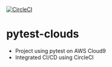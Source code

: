 [![CircleCI](https://dl.circleci.com/status-badge/img/circleci/3t5xovW1TMxDT9P4mfDj9D/d20884fb-b118-417d-bf52-6dfb62fe892d/tree/main.svg?style=svg&circle-token=08849a6bf40915c994a4bf4e0a7ecdf2a492e98f)](https://dl.circleci.com/status-badge/redirect/circleci/3t5xovW1TMxDT9P4mfDj9D/d20884fb-b118-417d-bf52-6dfb62fe892d/tree/main)

# pytest-clouds
- Project using pytest on AWS Cloud9
- Integrated CI/CD using CircleCI 





